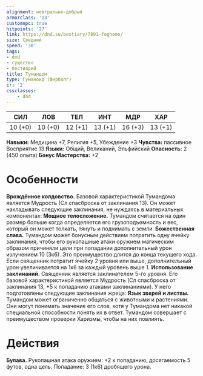 ```yaml
---
alignment: нейтрально-добрый
armorclass: '13'
customnpc: true
hitpoints: '27'
link: https://dnd.su/bestiary/7891-foghome/
size: Средний
speed: '30'
tags:
- dnd
- существо
- бестиарий
title: Тумандом
type: Гуманоид (Фирболг)
cr: '2'
cssclasses:
    - dnd
---
```



| СИЛ | ЛОВ | ТЕЛ | ИНТ | МДР | ХАР |
|---|---|---|---|---|---|
| 10 (+0) | 10 (+0) | 12 (+1) | 13 (+1) | 16 (+3) | 13 (+1) |
**Навыки:** Медицина +7, Религия +5, Убеждение +3
**Чувства:** пассивное Восприятие 13
**Языки:** Общий, Великаний, Эльфийский
**Опасность:** 2 (450 опыта)
**Бонус Мастерства:** +2


# Особенности
**Врождённое колдовство.** Базовой характеристикой Тумандома является Мудрость (Сл спасброска от заклинания 13). Он может накладывать следующие заклинания, не нуждаясь в материальных компонентах:
**Мощное телосложение.** Тумандом считается на один размер больше когда определяется его грузоподъемность и вес, который он может толкать, тянуть и поднимать с земли.
**Божественная слава.** Тумандом может бонусным действием потратить одну ячейку заклинания, чтобы его рукопашные атаки оружием магическим образом причиняли цели при попадании дополнительный урон излучением 10 (3к6). Это преимущество длится до конца текущего хода. Если священник потратит ячейку 2 уровня или выше, дополнительный урон увеличивается на 1к6 за каждый уровень выше 1.
**Использование заклинаний.** Священник является заклинателем 5-го уровня. Его базовой характеристикой является Мудрость (Сл спасброска от заклинания 13, +5 к попаданию атаками заклинаниями). У него подготовлены следующие заклинания жреца:
**Язык зверей и листвы.** Тумандом может ограниченно общаться с животными и растениями. Они могут понимать значение его слов, хотя у Тумандома нет никакой специальной способности понять их в ответ. Тумандом совершает с преимуществом проверки Харизмы, чтобы на них повлиять.


# Действия
**Булава.** Рукопашная атака оружием: +2 к попаданию, досягаемость 5 футов, одна цель. Попадание: 3 (1к6) дробящего урона.